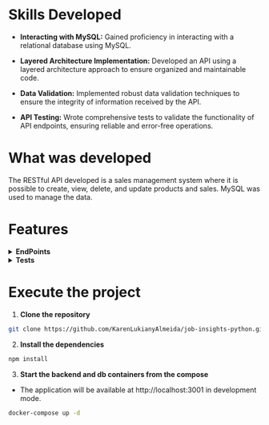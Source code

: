 
# Skills Developed

- __Interacting with MySQL:__ Gained proficiency in interacting with a relational database using MySQL.
  
- __Layered Architecture Implementation:__ Developed an API using a layered architecture approach to ensure organized and maintainable code.
  
- __Data Validation:__ Implemented robust data validation techniques to ensure the integrity of information received by the API.
  
- __API Testing:__ Wrote comprehensive tests to validate the functionality of API endpoints, ensuring reliable and error-free operations.

# What was developed

The RESTful API developed is a sales management system where it is possible to create, view, delete, and update products and sales. MySQL was used to manage the data.

# Features

<details>
  <summary><strong>EndPoints</strong></summary><br />

  > 1. Retrona todos os produtos cadastrados: 
  >
  > ```bash
  > GET /products
  > ```
  >   
  > 2. Retorna apenas o produto com o `id` da URL:
  >
  > ```bash
  > GET /products/:id
  > ```
  >   
  > 3. Retorna todas as vendas:
  >
  > ```bash
  > GET /sales
  > ```
  >   
  > 4. Retorna apenas a venda com o `id` da URL:
  >
  > ```bash
  > GET /sales/:id
  > ```
  >   
  > 5. Retorna apenas o produto com o `id` da URL:
  >
  > ```bash
  > POST /products
  > ```
  >   
  > 6. Cadastra novo produto:
  >
  > ```bash
  > GET /products/:id
  > ```
  >
  >> O corpo da requisição deverá seguir o formato abaixo: 
  >>
  >>```json
  >> { "name": "ProdutoX" }
  >> ```
  >   
  > 7. Cadastra nova venda:
  >
  > ```bash
  > POST /sales
  > ```
  >
  >> O corpo da requisição deverá seguir o formato abaixo: 
  >>
  >>```json
  >>[
  >>  {
  >>    "productId": 1,
  >>    "quantity": 1
  >>  },
  >>  {
  >>    "productId": 2,
  >>    "quantity": 5
  >>  }
  >> ]
  >> ```
  >  
  > 8. Atualiza produto:
  >
  > ```bash
  > PUT /products/:id
  > ```
  >
  >> O corpo da requisição deverá seguir o formato abaixo: 
  >>
  >>```json
  >> {
  >>  "name": "Martelo do Batman"
  >> }
  >> ```
  >
  > 9. Deleta produto por `ìd`:
  >
  > ```bash
  > DELETE /products/:id
  > ```
  >   
  > 10. Deleta venda por `ìd`:
  >
  > ```bash
  > DELETE /sales/:id
  > ```
  >   
  > 11. Atualiza quantidade de um produto:
  >
  > ```bash
  > /sales/:saleId/products/:productId/quantity
  > ```
  >
  >> O corpo da requisição deverá seguir o formato abaixo: 
  >>
  >>```json
  >> {
  >>  "quantity": 20
  >> }
  >> ```
  >
  > 12. Retorna todos os produtos que contenham o nome declarado na query:
  >
  > ```bash
  > GET /products/search
  > ```
  >
  >> O query params da requisição deverá seguir o formato abaixo:
  >>
  >>```bash
  >>  http://localhost:PORT/products/search?q=Martelo
  >> ```
  >
</details>

<details>
  <summary><strong>Tests</strong></summary><br />

  > Para rodar todos os testes utilize o seguinte comando no terminal:
  > 
  > ```bash
  > npm run test:mocha
  > ```
  >     

</details>

# Execute the project

1. __Clone the repository__

```bash
git clone https://github.com/KarenLukianyAlmeida/job-insights-python.git
```

2. __Install the dependencies__
   
```bash
npm install
```
3. __Start the backend and db containers from the compose__

- The application will be available at http://localhost:3001 in development mode.

```bash
docker-compose up -d
```

